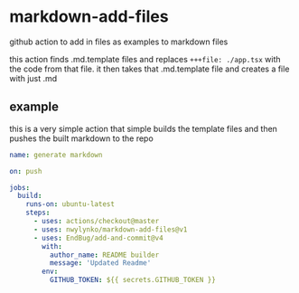 # markdown-add-files
github action to add in files as examples to markdown files 

this action finds .md.template files and replaces `+++file: ./app.tsx` with the code from that file. it then takes that .md.template file and creates a file with just .md

## example 
this is a very simple action that simple builds the template files and then pushes the built markdown to the repo

```yml
name: generate markdown

on: push

jobs:
  build:
    runs-on: ubuntu-latest
    steps:
      - uses: actions/checkout@master
      - uses: nwylynko/markdown-add-files@v1
      - uses: EndBug/add-and-commit@v4
        with:
          author_name: README builder
          message: 'Updated Readme'
        env:
          GITHUB_TOKEN: ${{ secrets.GITHUB_TOKEN }}
```
